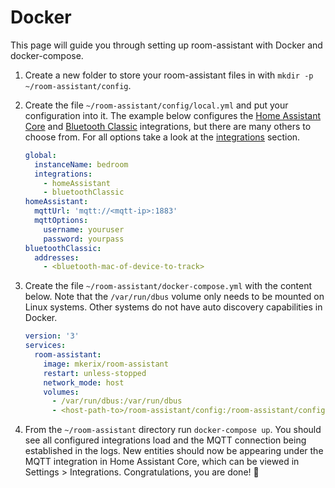 # Docker

This page will guide you through setting up room-assistant with Docker and docker-compose.

1. Create a new folder to store your room-assistant files in with `mkdir -p ~/room-assistant/config`.

2. Create the file `~/room-assistant/config/local.yml` and put your configuration into it. The example below configures the [Home Assistant Core](/integrations/home-assistant) and [Bluetooth Classic](/integrations/bluetooth-classic) integrations, but there are many others to choose from. For all options take a look at the [integrations](/integrations) section.

   ```yaml
   global:
     instanceName: bedroom
     integrations:
       - homeAssistant
       - bluetoothClassic
   homeAssistant:
     mqttUrl: 'mqtt://<mqtt-ip>:1883'
     mqttOptions:
       username: youruser
       password: yourpass
   bluetoothClassic:
     addresses:
       - <bluetooth-mac-of-device-to-track>
   ```

3. Create the file `~/room-assistant/docker-compose.yml` with the content below. Note that the `/var/run/dbus` volume only needs to be mounted on Linux systems. Other systems do not have auto discovery capabilities in Docker.

   ```yaml
   version: '3'
   services:
     room-assistant:
       image: mkerix/room-assistant
       restart: unless-stopped
       network_mode: host
       volumes:
         - /var/run/dbus:/var/run/dbus
         - <host-path-to>/room-assistant/config:/room-assistant/config
   ```

4. From the `~/room-assistant` directory run `docker-compose up`. You should see all configured integrations load and the MQTT connection being established in the logs. New entities should now be appearing under the MQTT integration in Home Assistant Core, which can be viewed in Settings > Integrations. Congratulations, you are done! :confetti_ball:


